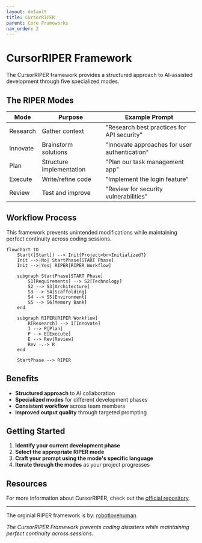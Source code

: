 ```yaml
---
layout: default
title: CursorRIPER
parent: Core Frameworks
nav_order: 2
---
```


# CursorRIPER Framework

The CursorRIPER framework provides a structured approach to AI-assisted development through five specialized modes.

## The RIPER Modes

| Mode | Purpose | Example Prompt |
|------|---------|----------------|
| Research | Gather context | "Research best practices for API security" |
| Innovate | Brainstorm solutions | "Innovate approaches for user authentication" |
| Plan | Structure implementation | "Plan our task management app" |
| Execute | Write/refine code | "Implement the login feature" |
| Review | Test and improve | "Review for security vulnerabilities" |

## Workflow Process

This framework prevents unintended modifications while maintaining perfect continuity across coding sessions.

```mermaid
flowchart TD
    Start([Start]) --> Init{Project<br>Initialized?}
    Init -->|No| StartPhase[START Phase]
    Init -->|Yes| RIPER[RIPER Workflow]
    
    subgraph StartPhase[START Phase]
        S1[Requirements] --> S2[Technology]
        S2 --> S3[Architecture]
        S3 --> S4[Scaffolding]
        S4 --> S5[Environment]
        S5 --> S6[Memory Bank]
    end
    
    subgraph RIPER[RIPER Workflow]
        R[Research] --> I[Innovate]
        I --> P[Plan]
        P --> E[Execute]
        E --> Rev[Review]
        Rev -.-> R
    end
    
    StartPhase --> RIPER
```
## Benefits

- **Structured approach** to AI collaboration
- **Specialized modes** for different development phases
- **Consistent workflow** across team members
- **Improved output quality** through targeted prompting

## Getting Started

1. **Identify your current development phase**
2. **Select the appropriate RIPER mode**
3. **Craft your prompt using the mode's specific language**
4. **Iterate through the modes** as your project progresses

## Resources

For more information about CursorRIPER, check out the [official repository](https://github.com/johnpeterman72/CursorRIPER).

---
The orginial RIPER framework is by: [robotlovehuman](https://github.com/robotlovehuman)

*The CursorRIPER Framework prevents coding disasters while maintaining perfect continuity across sessions.*